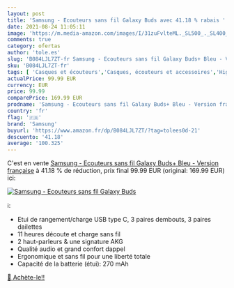 ```yaml
---
layout: post
title: 'Samsung - Ecouteurs sans fil Galaxy Buds avec 41.18 % rabais '
date: 2021-08-24 11:05:11
image: 'https://m.media-amazon.com/images/I/31zuFvlteML._SL500_._SL400_.jpg'
comments: true
category: ofertas
author: 'tole.es'
slug: 'B084LJL7ZT-fr Samsung - Ecouteurs sans fil Galaxy Buds+ Bleu - Version...'
sku: 'B084LJL7ZT-fr'
tags: [ 'Casques et écouteurs','Casques, écouteurs et accessoires','High-Tech','samsung', ]
actualPrice: 99.99 EUR
currency: EUR
price: 99.99
comparePrice: 169.99 EUR
prodname: 'Samsung - Ecouteurs sans fil Galaxy Buds+ Bleu - Version française'
country: 'fr'
flag: '🇫🇷'
brand: 'Samsung'
buyurl: 'https://www.amazon.fr/dp/B084LJL7ZT/?tag=tolees0d-21'
descuento: '41.18'
average: '100.325'
---
```


C'est en vente [Samsung - Ecouteurs sans fil Galaxy Buds+ Bleu - Version française](https://www.amazon.fr/dp/B084LJL7ZT/?tag=tolees0d-21)  à  41.18 % de réduction, prix final  99.99 EUR (original: 169.99 EUR) ici:

[![Samsung - Ecouteurs sans fil Galaxy Buds](https://m.media-amazon.com/images/I/31zuFvlteML._SL500_._SL400_.jpg)](https://www.amazon.fr/dp/B084LJL7ZT/?tag=tolees0d-21)

ℹ️:

- Etui de rangement/charge USB type C, 3 paires dembouts, 3 paires dailettes
- 11 heures découte et charge sans fil
- 2 haut-parleurs & une signature AKG
- Qualité audio et grand confort dappel
- Ergonomique et sans fil pour une liberté totale
- Capacité de la batterie (étui): 270 mAh

[🛒 Achète-le!!](https://www.amazon.fr/dp/B084LJL7ZT/?tag=tolees0d-21)
